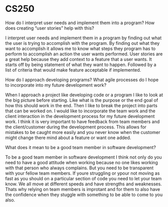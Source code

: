 # CS250

How do I interpret user needs and implement them into a program? How does creating “user stories” help with this?
  
  I interpret user needs and implement them in a program by finding out what the user is trying 
  to accomplish with the program. By finding out what they want to accomplish it allows me to 
  know what steps they program has to perform to accomplish an action the user wants performed.
  User stories are a great help because they add context to a feature that a user wants. It starts
  off by being statement of what they want to happen. Followed by a list of criteria that would make
  feature acceptable if implemented.

How do I approach developing programs? What agile processes do I hope to incorporate into my future development work?
 
 When I approach a project like developing code or a program I like to look at the big picture
  before starting. Like what is the purpose or the end goal of how this should work in the end.
  Then I like to break the project into parts that can be worked on. I would like to incorporate 
  the team work and the client interaction in the development process for my future development work.
  I think it is very important to have feedback from team members and the client/customer during
  the development process. This allows for mistakes to be caught more easily and you never know when 
  the customer might change there mind about a feature or want one added.

What does it mean to be a good team member in software development?
  
  To be a good team member in software development I think not only do you need to have a 
  good attitude when working because no one likes working with that person who always complains.
  But you need to be transparent with your fellow team members. If youre struggling or ypour not 
  moving as fast as you should on a particular section of code you need to let your team know. We
  all move at different speeds and have strengths and weaknesses. Thats why relying on team members 
  is improtant and for them to also have the confidence when they stuggle with something to be able 
  to come to you also. 
